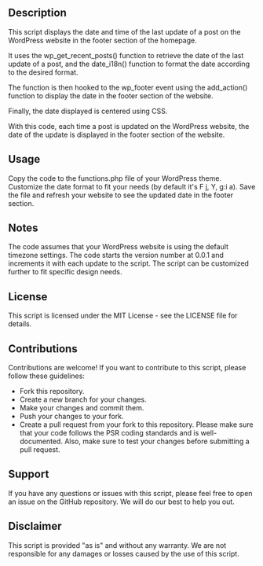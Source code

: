 ## Description
This script displays the date and time of the last update of a post on the WordPress website in the footer section of the homepage.

It uses the wp_get_recent_posts() function to retrieve the date of the last update of a post, and the date_i18n() function to format the date according to the desired format.

The function is then hooked to the wp_footer event using the add_action() function to display the date in the footer section of the website.

Finally, the date displayed is centered using CSS.

With this code, each time a post is updated on the WordPress website, the date of the update is displayed in the footer section of the website.

## Usage
Copy the code to the functions.php file of your WordPress theme.
Customize the date format to fit your needs (by default it's F j, Y, g:i a).
Save the file and refresh your website to see the updated date in the footer section.

## Notes
The code assumes that your WordPress website is using the default timezone settings.
The code starts the version number at 0.0.1 and increments it with each update to the script.
The script can be customized further to fit specific design needs.
## License
This script is licensed under the MIT License - see the LICENSE file for details.

## Contributions
Contributions are welcome! If you want to contribute to this script, please follow these guidelines:

* Fork this repository.
* Create a new branch for your changes.
* Make your changes and commit them.
* Push your changes to your fork.
* Create a pull request from your fork to this repository.
Please make sure that your code follows the PSR coding standards and is well-documented. Also, make sure to test your changes before submitting a pull request.

## Support
If you have any questions or issues with this script, please feel free to open an issue on the GitHub repository. We will do our best to help you out.

## Disclaimer
This script is provided "as is" and without any warranty. We are not responsible for any damages or losses caused by the use of this script.
